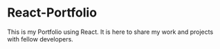 # React-Portfolio
This is my Portfolio using React. It is here to share my work and projects with fellow developers.

